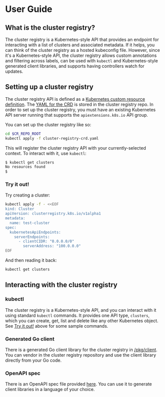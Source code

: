 # User Guide

## What is the cluster registry?

The cluster registry is a Kubernetes-style API that provides an endpoint for
interacting with a list of clusters and associated metadata. If it helps, you
can think of the cluster registry as a hosted kubeconfig file. However, since
it's a Kubernetes-style API, the cluster registry allows custom annotations and
filtering across labels, can be used with `kubectl` and Kubernetes-style
generated client libraries, and supports having controllers watch for updates.

## Setting up a cluster registry

The cluster registry API is defined as a [Kubernetes custom resource
definition](https://kubernetes.io/docs/concepts/api-extension/custom-resources/#customresourcedefinitions).
The [YAML for the CRD](/cluster-registry-crd.yaml) is stored in the cluster
registry repo. In order to set up the cluster registry, you must have an
existing Kubernetes API server running that supports the `apiextensions.k8s.io`
API group.

You can set up the cluster registry like so:

```sh
cd $CR_REPO_ROOT
kubectl apply -f cluster-registry-crd.yaml
```

This will register the cluster registry API with your currently-selected
context. To interact with it, use `kubectl`:

```sh
$ kubectl get clusters
No resources found
$
```

### Try it out!

Try creating a cluster:

```sh
kubectl apply -f - <<EOF
kind: Cluster
apiVersion: clusterregistry.k8s.io/v1alpha1
metadata:
  name: test-cluster
spec:
  kubernetesApiEndpoints:
    serverEndpoints:
      - clientCIDR: "0.0.0.0/0"
        serverAddress: "100.0.0.0"
EOF
```

And then reading it back:

```sh
kubectl get clusters
```

## Interacting with the cluster registry

### kubectl

The cluster registry is a Kubernetes-style API, and you can interact with it
using standard `kubectl` commands. It provides one API type, `clusters`, which
you can create, get, list and delete like any other Kubernetes object. See [Try
it out!](#try-it-out) above for some sample commands.

### Generated Go client

There is a generated Go client library for the cluster registry in
[/pkg/client](/pkg/client). You can vendor in the cluster registry repository
and use the client library directly from your Go code.

### OpenAPI spec

There is an OpenAPI spec file provided
[here](/docs/reference/openapi-spec/swagger.json). You can use it to generate
client libraries in a language of your choice.
